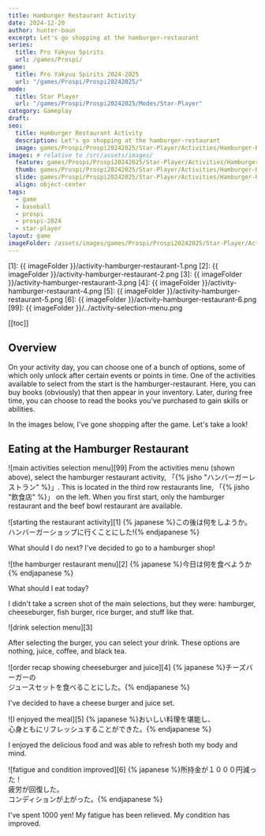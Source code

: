 ```yaml
---
title: Hamburger Restaurant Activity
date: 2024-12-20
author: hunter-baun
excerpt: Let's go shopping at the hamburger-restaurant
series:
  title: Pro Yakyuu Spirits
  url: /games/Prospi/
game: 
  title: Pro Yakyuu Spirits 2024-2025
  url: "/games/Prospi/Prospi20242025/"
mode: 
  title: Star Player
  url: "/games/Prospi/Prospi20242025/Modes/Star-Player"
category: Gameplay
draft: 
seo:
  title: Hamburger Restaurant Activity
  description: Let's go shopping at the hamburger-restaurant
  image: games/Prospi/Prospi20242025/Star-Player/Activities/Hamburger-Restaurant/activity-hamburger-restaurant-2.png
images: # relative to /src/assets/images/
  feature: games/Prospi/Prospi20242025/Star-Player/Activities/Hamburger-Restaurant/activity-hamburger-restaurant-2.png
  thumb: games/Prospi/Prospi20242025/Star-Player/Activities/Hamburger-Restaurant/activity-hamburger-restaurant-2.png
  slide: games/Prospi/Prospi20242025/Star-Player/Activities/Hamburger-Restaurant/activity-hamburger-restaurant-2.png
  align: object-center
tags:
  - game
  - baseball
  - prospi
  - prospi-2024
  - star-player
layout: game
imageFolder: /assets/images/games/Prospi/Prospi20242025/Star-Player/Activities/Hamburger-Restaurant
---
```

[1]: {{ imageFolder }}/activity-hamburger-restaurant-1.png
[2]: {{ imageFolder }}/activity-hamburger-restaurant-2.png
[3]: {{ imageFolder }}/activity-hamburger-restaurant-3.png
[4]: {{ imageFolder }}/activity-hamburger-restaurant-4.png
[5]: {{ imageFolder }}/activity-hamburger-restaurant-5.png
[6]: {{ imageFolder }}/activity-hamburger-restaurant-6.png
[99]: {{ imageFolder }}/../activity-selection-menu.png

[[toc]]
<article class="prose max-w-xl lg:max-w-4xl lg:prose-lg">

## Overview

On your activity day, you can choose one of a bunch of options, some of which only unlock after certain events or points in time. One of the activities available to select from the start is the hamburger-restaurant. Here, you can buy books (obviously) that then appear in your inventory. Later, during free time, you can choose to read the books you've purchased to gain skills or abilities. 

In the images below, I've gone shopping after the game. Let's take a look!

## Eating at the Hamburger Restaurant
![main activities selection menu][99]
From the activities menu (shown above), select the hamburger restaurant activity, 「{% jisho "ハンバーガーレストラン" %}」. This is located in the third row restaurants line, 「{% jisho "飲食店" %}」 on the left. When you first start, only the hamburger restaurant and the beef bowl restaurant are available.

![starting the restaurant activity][1]
{% japanese %}この後は何をしようか。<br />
ハンバーガーショップに行くことにした!{% endjapanese %}

What should I do next? I've decided to go to a hamburger shop!

![the hamburger restaurant menu][2]
{% japanese %}今日は何を食べようか{% endjapanese %}

What should I eat today?

I didn't take a screen shot of the main selections, but they were: hamburger, cheeseburger, fish burger, rice burger, and stuff like that.

![drink selection menu][3]

After selecting the burger, you can select your drink. These options are nothing, juice, coffee, and black tea.

![order recap showing cheeseburger and juice][4]
{% japanese %}チーズバーガーの<br />
ジュースセットを食べることにした。{% endjapanese %}

I've decided to have a cheese burger and juice set.

![I enjoyed the meal][5]
{% japanese %}おいしい料理を堪能し、<br />
心身ともにリフレッシュすることができた。{% endjapanese %}

I enjoyed the delicious food and was able to refresh both my body and mind.

![fatigue and condition improved][6]
{% japanese %}所持金が１０００円減った！<br />
疲労が回復した。<br />
コンディションが上がった。{% endjapanese %}

I've spent 1000 yen!
My fatigue has been relieved.
My condition has improved.
</article>